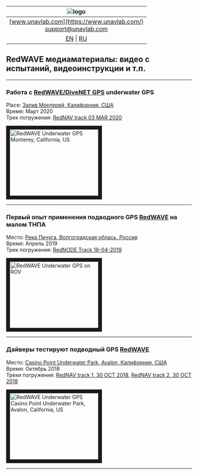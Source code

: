 | ![logo](https://ucnl.github.io/documentation/sm_logo.png) |
| :---: |
| [www.unavlab.com](https://www.unavlab.com/) <br/> [support@unavlab.com](mailto:support@unavlab.com) |
| [EN](\documentation\EN\RedWAVE\media.md) \| [RU](\documentation\RU\RedWAVE\media.md) |

## RedWAVE медиаматериалы: видео с испытаний, видеоинструкции и т.п.

______  

### Работа с [RedWAVE/DiveNET GPS](/Docs/EN/RedWAVE/RedWAVE_LBL_Deployment_maintenance_RedNAV_en.pdf) underwater GPS
Place: [Залив Монтерей, Калифорния, США](https://goo.gl/maps/SZ3tC49dcVGnequB7)  
Время: Март 2020  
Трек погружения: [RedNAV track 03 MAR 2020](/Docs/EN/RedWAVE/rednav_track_03-03-2020.kml)

<a href="https://youtu.be/_2PoVsB1wEY" 
target="_blank"><img src="http://img.youtube.com/vi/_2PoVsB1wEY/0.jpg" 
alt="RedWAVE Underwater GPS Monterey, California, US" width="240" height="180" border="10" /></a>  

______  


### Первый опыт применения подводного GPS [RedWAVE](/Docs/EN/RedWAVE/RedWAVE_LBL_Deployment_maintenance_RedNAV_en.pdf) на малом ТНПА  
Место: [Река Пичуга, Волгоградская облась, Россия](https://goo.gl/maps/Qix3nK84i7inM3FGA)  
Время: Апрель 2019  
Трек погружения: [RedNODE Track 18-04-2019](/Docs/RU/RedWAVE/rednode_track_18042019.kml)

<a href="https://youtu.be/xaVfjhPIURc" 
target="_blank"><img src="http://img.youtube.com/vi/xaVfjhPIURc/0.jpg" 
alt="RedWAVE Underwater GPS on ROV" width="240" height="180" border="10" /></a>  

______  


### Дайверы тестируют подводный GPS [RedWAVE](/Docs/EN/RedWAVE/RedWAVE_LBL_Deployment_maintenance_RedNAV_en.pdf)  
Место: [Casino Point Underwater Park, Avalon, Калифорния, США](https://goo.gl/maps/Qv7d9sCtDehMiVtg9)  
Время: Октябрь 2018  
Треки погружения: [RedNAV track 1, 30 OCT 2018](/Docs/EN/RedWAVE/rednav_track_30-10-2018_13-40.kml), [RedNAV track 2, 30 OCT 2018](https://ucnl.github.io/Docs/EN/RedWAVE/rednav_track_30-10-2018_21-42.kml)  

<a href="https://youtu.be/nqmbPgxIonM" 
target="_blank"><img src="http://img.youtube.com/vi/nqmbPgxIonM/0.jpg" 
alt="RedWAVE Underwater GPS Casino Point Underwater Park, Avalon, California, US" width="240" height="180" border="10" /></a>  

______  
